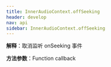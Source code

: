 ```yaml
---
title: InnerAudioContext.offSeeking
header: develop
nav: api
sidebar: InnerAudioContext.offSeeking
---
```






**解释**：取消监听 onSeeking 事件

**方法参数**：Function callback

